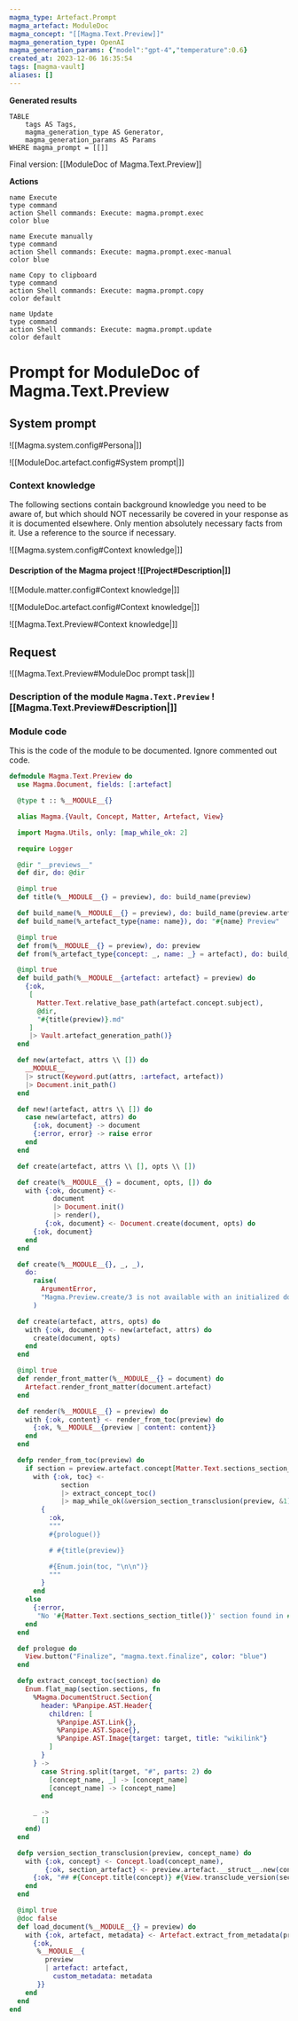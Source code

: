 ```yaml
---
magma_type: Artefact.Prompt
magma_artefact: ModuleDoc
magma_concept: "[[Magma.Text.Preview]]"
magma_generation_type: OpenAI
magma_generation_params: {"model":"gpt-4","temperature":0.6}
created_at: 2023-12-06 16:35:54
tags: [magma-vault]
aliases: []
---
```


**Generated results**

```dataview
TABLE
	tags AS Tags,
	magma_generation_type AS Generator,
	magma_generation_params AS Params
WHERE magma_prompt = [[]]
```

Final version: [[ModuleDoc of Magma.Text.Preview]]

**Actions**

```button
name Execute
type command
action Shell commands: Execute: magma.prompt.exec
color blue
```
```button
name Execute manually
type command
action Shell commands: Execute: magma.prompt.exec-manual
color blue
```
```button
name Copy to clipboard
type command
action Shell commands: Execute: magma.prompt.copy
color default
```
```button
name Update
type command
action Shell commands: Execute: magma.prompt.update
color default
```

# Prompt for ModuleDoc of Magma.Text.Preview

## System prompt

![[Magma.system.config#Persona|]]

![[ModuleDoc.artefact.config#System prompt|]]

### Context knowledge

The following sections contain background knowledge you need to be aware of, but which should NOT necessarily be covered in your response as it is documented elsewhere. Only mention absolutely necessary facts from it. Use a reference to the source if necessary.

![[Magma.system.config#Context knowledge|]]

#### Description of the Magma project ![[Project#Description|]]

![[Module.matter.config#Context knowledge|]]

![[ModuleDoc.artefact.config#Context knowledge|]]

![[Magma.Text.Preview#Context knowledge|]]


## Request

![[Magma.Text.Preview#ModuleDoc prompt task|]]

### Description of the module `Magma.Text.Preview` ![[Magma.Text.Preview#Description|]]

### Module code

This is the code of the module to be documented. Ignore commented out code.

```elixir
defmodule Magma.Text.Preview do
  use Magma.Document, fields: [:artefact]

  @type t :: %__MODULE__{}

  alias Magma.{Vault, Concept, Matter, Artefact, View}

  import Magma.Utils, only: [map_while_ok: 2]

  require Logger

  @dir "__previews__"
  def dir, do: @dir

  @impl true
  def title(%__MODULE__{} = preview), do: build_name(preview)

  def build_name(%__MODULE__{} = preview), do: build_name(preview.artefact)
  def build_name(%_artefact_type{name: name}), do: "#{name} Preview"

  @impl true
  def from(%__MODULE__{} = preview), do: preview
  def from(%_artefact_type{concept: _, name: _} = artefact), do: build_name(artefact)

  @impl true
  def build_path(%__MODULE__{artefact: artefact} = preview) do
    {:ok,
     [
       Matter.Text.relative_base_path(artefact.concept.subject),
       @dir,
       "#{title(preview)}.md"
     ]
     |> Vault.artefact_generation_path()}
  end

  def new(artefact, attrs \\ []) do
    __MODULE__
    |> struct(Keyword.put(attrs, :artefact, artefact))
    |> Document.init_path()
  end

  def new!(artefact, attrs \\ []) do
    case new(artefact, attrs) do
      {:ok, document} -> document
      {:error, error} -> raise error
    end
  end

  def create(artefact, attrs \\ [], opts \\ [])

  def create(%__MODULE__{} = document, opts, []) do
    with {:ok, document} <-
           document
           |> Document.init()
           |> render(),
         {:ok, document} <- Document.create(document, opts) do
      {:ok, document}
    end
  end

  def create(%__MODULE__{}, _, _),
    do:
      raise(
        ArgumentError,
        "Magma.Preview.create/3 is not available with an initialized document"
      )

  def create(artefact, attrs, opts) do
    with {:ok, document} <- new(artefact, attrs) do
      create(document, opts)
    end
  end

  @impl true
  def render_front_matter(%__MODULE__{} = document) do
    Artefact.render_front_matter(document.artefact)
  end

  def render(%__MODULE__{} = preview) do
    with {:ok, content} <- render_from_toc(preview) do
      {:ok, %__MODULE__{preview | content: content}}
    end
  end

  defp render_from_toc(preview) do
    if section = preview.artefact.concept[Matter.Text.sections_section_title()] do
      with {:ok, toc} <-
             section
             |> extract_concept_toc()
             |> map_while_ok(&version_section_transclusion(preview, &1)) do
        {
          :ok,
          """
          #{prologue()}

          # #{title(preview)}

          #{Enum.join(toc, "\n\n")}
          """
        }
      end
    else
      {:error,
       "No '#{Matter.Text.sections_section_title()}' section found in #{preview.artefact.concept.path}"}
    end
  end

  def prologue do
    View.button("Finalize", "magma.text.finalize", color: "blue")
  end

  defp extract_concept_toc(section) do
    Enum.flat_map(section.sections, fn
      %Magma.DocumentStruct.Section{
        header: %Panpipe.AST.Header{
          children: [
            %Panpipe.AST.Link{},
            %Panpipe.AST.Space{},
            %Panpipe.AST.Image{target: target, title: "wikilink"}
          ]
        }
      } ->
        case String.split(target, "#", parts: 2) do
          [concept_name, _] -> [concept_name]
          [concept_name] -> [concept_name]
        end

      _ ->
        []
    end)
  end

  defp version_section_transclusion(preview, concept_name) do
    with {:ok, concept} <- Concept.load(concept_name),
         {:ok, section_artefact} <- preview.artefact.__struct__.new(concept) do
      {:ok, "## #{Concept.title(concept)} #{View.transclude_version(section_artefact, :title)}"}
    end
  end

  @impl true
  @doc false
  def load_document(%__MODULE__{} = preview) do
    with {:ok, artefact, metadata} <- Artefact.extract_from_metadata(preview.custom_metadata) do
      {:ok,
       %__MODULE__{
         preview
         | artefact: artefact,
           custom_metadata: metadata
       }}
    end
  end
end

```
